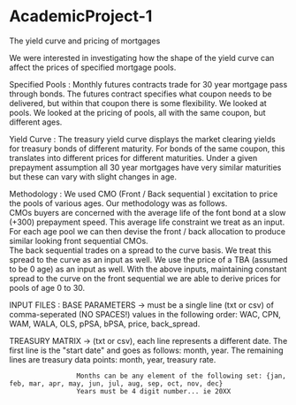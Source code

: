 # AcademicProject-1
The yield curve and pricing of mortgages

We were interested in investigating how the shape of the yield curve can affect the prices of specified mortgage pools.

Specified Pools : 
Monthly futures contracts trade for 30 year mortgage pass through bonds. The futures contract specifies what coupon needs to be delivered, but within that coupon there is some flexibility.  We looked at pools.  We looked at the pricing of pools, all with the same coupon, but different ages.

Yield Curve : 
The treasury yield curve displays the market clearing yields for treasury bonds of different maturity. For bonds of the same coupon, this translates into different prices for different maturities.  Under a given prepayment assumption all 30 year mortgages have very similar maturities but these can vary with slight changes in age.

Methodology : 
We used CMO (Front / Back sequential ) excitation to price the pools of various ages.   Our methodology was as follows.  
CMOs buyers are concerned with the average life of the font bond at a slow (+300) prepayment speed. This average life constraint we treat as an input.  For each age pool we can then devise the front / back allocation to produce similar looking front sequential CMOs.    
The back sequential trades on a spread to the curve basis.  We treat this spread to the curve as an  input as well.
We use the price of a TBA (assumed to be 0 age) as an input as well.
With the above inputs, maintaining constant spread to the curve on the front sequential we are able to derive prices for pools of age 0 to 30.  



INPUT FILES : 
BASE PARAMETERS -> must be a single line (txt or csv) of comma-seperated (NO SPACES!) values in the following order: WAC, CPN, WAM, WALA, OLS, pPSA, bPSA, price, back_spread.

TREASURY MATRIX -> (txt or csv), each line represents a different date. The first line is the "start date" and goes as follows: month, year. 
                                                                        The remaining lines are treasury data points: month, year, treasury rate. 
                                                                        
                     Months can be any element of the following set: {jan, feb, mar, apr, may, jun, jul, aug, sep, oct, nov, dec}
                     Years must be 4 digit number... ie 20XX

 


 

